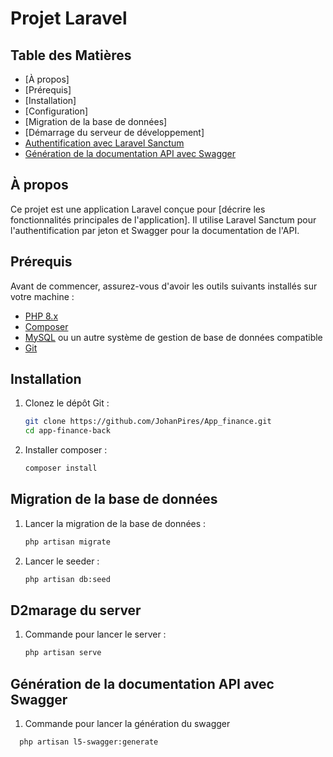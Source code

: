 # Projet Laravel

## Table des Matières

-   [À propos]
-   [Prérequis]
-   [Installation]
-   [Configuration]
-   [Migration de la base de données]
-   [Démarrage du serveur de développement]
-   [Authentification avec Laravel Sanctum](#authentification-avec-laravel-sanctum)
-   [Génération de la documentation API avec Swagger](#génération-de-la-documentation-api-avec-swagger)

## À propos

Ce projet est une application Laravel conçue pour [décrire les fonctionnalités principales de l'application]. Il utilise Laravel Sanctum pour l'authentification par jeton et Swagger pour la documentation de l'API.

## Prérequis

Avant de commencer, assurez-vous d'avoir les outils suivants installés sur votre machine :

-   [PHP 8.x](https://www.php.net/downloads)
-   [Composer](https://getcomposer.org/download/)
-   [MySQL](https://dev.mysql.com/downloads/) ou un autre système de gestion de base de données compatible
-   [Git](https://git-scm.com/downloads)

## Installation

1. Clonez le dépôt Git :

    ```bash
    git clone https://github.com/JohanPires/App_finance.git
    cd app-finance-back
    ```

2. Installer composer :

    ```bash
    composer install
    ```

## Migration de la base de données

1. Lancer la migration de la base de données :

    ```bash
    php artisan migrate
    ```

2. Lancer le seeder :

    ```bash
    php artisan db:seed
    ```

## D2marage du server

1. Commande pour lancer le server :

    ```bash
    php artisan serve
    ```

## Génération de la documentation API avec Swagger

1. Commande pour lancer la génération du swagger

```bash
  php artisan l5-swagger:generate
```
